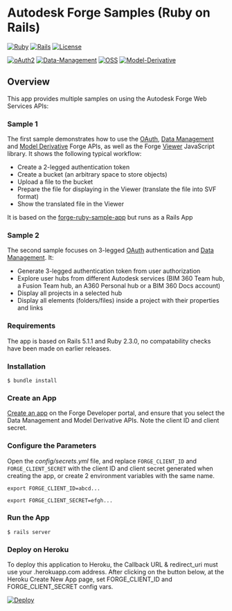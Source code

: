 # Autodesk Forge Samples (Ruby on Rails)

[![Ruby](https://img.shields.io/badge/ruby-2.3.0-blue.svg)](https://nodejs.org/)
[![Rails](https://img.shields.io/badge/rails-5.1.1-blue.svg)](https://www.npmjs.com/)
[![License](http://img.shields.io/:license-mit-blue.svg)](http://opensource.org/licenses/MIT)

[![oAuth2](https://img.shields.io/badge/oAuth2-v1-green.svg)](http://developer.autodesk.com/)
[![Data-Management](https://img.shields.io/badge/Data%20Management-v1-green.svg)](http://developer.autodesk.com/)
[![OSS](https://img.shields.io/badge/OSS-v2-green.svg)](http://developer.autodesk.com/)
[![Model-Derivative](https://img.shields.io/badge/Model%20Derivative-v2-green.svg)](http://developer.autodesk.com/)

## Overview
This app provides multiple samples on using the Autodesk Forge Web Services APIs:

### Sample 1
The first sample demonstrates how to use the [OAuth](https://developer.autodesk.com/en/docs/oauth/v2/overview/), [Data Management](https://developer.autodesk.com/en/docs/data/v2/overview/) and [Model Derivative](https://developer.autodesk.com/en/docs/model-derivative/v2/overview/) Forge APIs, as well as the Forge [Viewer](https://developer.autodesk.com/en/docs/viewer/v2/overview/) JavaScript library. It shows the following typical workflow:

* Create a 2-legged authentication token
* Create a bucket (an arbitrary space to store objects)
* Upload a file to the bucket
* Prepare the file for displaying in the Viewer (translate the file into SVF format)
* Show the translated file in the Viewer

It is based on the [forge-ruby-sample-app](https://github.com/Autodesk-Forge/forge-ruby-sample-app) but runs as a Rails App

### Sample 2
The second sample focuses on 3-legged [OAuth](https://developer.autodesk.com/en/docs/oauth/v2/overview/) authentication and [Data Management](https://developer.autodesk.com/en/docs/data/v2/overview/). It:

* Generate 3-legged authentication token from user authorization
* Explore user hubs from different Autodesk services
  (BIM 360 Team hub, a Fusion Team hub, an A360 Personal hub or a BIM 360 Docs account)
* Display all projects in a selected hub
* Display all elements (folders/files) inside a project with their properties and links

### Requirements
The app is based on Rails 5.1.1 and Ruby 2.3.0, no compatability checks have been made on earlier releases.

### Installation
```$ bundle install ```

### Create an App

[Create an app](https://developer.autodesk.com/en/docs/oauth/v2/tutorials/create-app/) on the Forge Developer portal, and ensure that you select the Data Management and Model Derivative APIs. Note the client ID and client secret.

### Configure the Parameters

Open the *config/secrets.yml* file, and replace `FORGE_CLIENT_ID` and `FORGE_CLIENT_SECRET` with the client ID and client secret generated when creating the app, or create 2 environment variables with the same name.

```export FORGE_CLIENT_ID=abcd... ```

```export FORGE_CLIENT_SECRET=efgh... ```

### Run the App
```$ rails server ```

### Deploy on Heroku
To deploy this application to Heroku, the Callback URL & redirect_uri must use your .herokuapp.com address. After clicking on the button below, at the Heroku Create New App page, set FORGE_CLIENT_ID and FORGE_CLIENT_SECRET config vars.

[![Deploy](https://www.herokucdn.com/deploy/button.svg)](https://heroku.com/deploy?template=https://github.com/ahmad-hisham/forge-tutorial)

